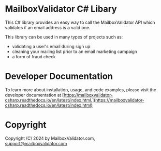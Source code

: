 MailboxValidator C# Libary
==========================

This C# library provides an easy way to call the MailboxValidator API which validates if an email address is a valid one.

This library can be used in many types of projects such as:

 - validating a user's email during sign up
 - cleaning your mailing list prior to an email marketing campaign
 - a form of fraud check

# Developer Documentation
To learn more about installation, usage, and code examples, please visit the developer documentation at [https://mailboxvalidator-csharp.readthedocs.io/en/latest/index.html.](https://mailboxvalidator-csharp.readthedocs.io/en/latest/index.html)

Copyright
=========

Copyright (C) 2024 by MailboxValidator.com, support@mailboxvalidator.com
